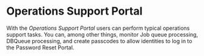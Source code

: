 # Operations Support Portal

With the _Operations Support Portal_ users can perform typical operations support tasks. You can, among other things, monitor Job queue processing, DBQueue processing, and create passcodes to allow identities to log in to the Password Reset Portal.